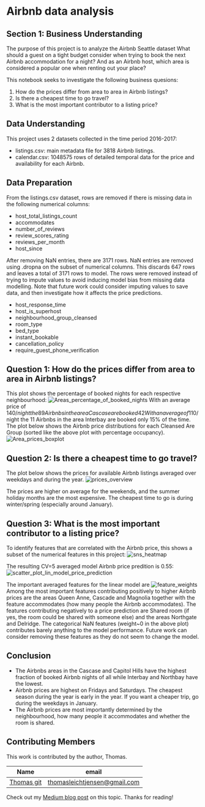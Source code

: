 # Airbnb data analysis
## Section 1: Business Understanding
The purpose of this project is to analyze the Airbnb Seattle dataset
What should a guest on a tight budget consider when trying to book the next Airbnb accommodation for a night?
And as an Airbnb host, which area is considered a popular one when renting out your place?

This notebook seeks to investigate the following business quesions:
1) How do the prices differ from area to area in Airbnb listings?
2) Is there a cheapest time to go travel?
3) What is the most important contributor to a listing price?

## Data Understanding
This project uses 2 datasets collected in the time period 2016-2017:
- listings.csv: main metadata file for 3818 Airbnb listings.
- calendar.csv: 1048575 rows of detailed temporal data for the price and availability for each Airbnb.

## Data Preparation
From the listings.csv dataset, rows are removed if there is missing data in the following numerical columns:
- host_total_listings_count
- accommodates
- number_of_reviews
- review_scores_rating
- reviews_per_month
- host_since

After removing NaN entries, there are 3171 rows. NaN entries are removed using .dropna on the subset of numerical columns. This discards 647 rows and leaves a total of 3171 rows to model. The rows were removed instead of trying to impute values to avoid inducing model bias from missing data modelling. Note that future work could consider imputing values to save data, and then investigate how it affects the price predictions.

- host_response_time
- host_is_superhost
- neighbourhood_group_cleansed
- room_type
- bed_type
- instant_bookable
- cancellation_policy
- require_guest_phone_verification

## Question 1: How do the prices differ from area to area in Airbnb listings?
This plot shows the percentage of booked nights for each respective neighbourhood:
![Areas_percentage_of_booked_nights](https://user-images.githubusercontent.com/43189719/196300269-de35da4d-21e8-4ad5-8dcd-d9c61d293bd8.png)
With an average price of 140$/night the 89 Airbnbs in the area Cascase are booked 42% of the time.
With an average of 110$/night the 11 Airbnbs in the area Interbay are booked only 15% of the time.
The plot below shows the Airbnb price distributions for each Cleansed Are Group (sorted like the above plot with percentage occupancy).
![Area_prices_boxplot](https://user-images.githubusercontent.com/43189719/196302308-6f3e4f39-4f0b-4a1e-90e0-76c60275bced.png)


## Question 2: Is there a cheapest time to go travel?
The plot below shows the prices for available Airbnb listings averaged over weekdays and during the year. 
![prices_overview](https://user-images.githubusercontent.com/43189719/196335334-68a7501a-a34a-4787-8c9c-0202c2e3bd8a.png)

The prices are higher on average for the weekends, and the summer holiday months are the most expensive. The cheapest time to go is during winter/spring (especially around January).

## Question 3: What is the most important contributor to a listing price?
To identify features that are correlated with the Airbnb price, this shows a subset of the numerical features in this project:
![sns_heatmap](https://user-images.githubusercontent.com/43189719/196295209-117cab3d-fe35-464f-b485-ce9b6a856a11.png)

The resulting CV=5 averaged model Airbnb price predition is 0.55:
![scatter_plot_lin_model_price_prediction](https://user-images.githubusercontent.com/43189719/196295480-2955d00a-30f4-4043-bd3a-3d12179268d8.png)

The important averaged features for the linear model are
![feature_weights](https://user-images.githubusercontent.com/43189719/196295575-72a1166e-d575-48fc-a7b8-4358ff124512.png)
Among the most important features contributing positively to higher Airbnb prices are the areas Queen Anne, Cascade and Magnolia together with the feature accommodates (how many people the Airbnb accommodates).
The features contributing negatively to a price prediction are Shared room (if yes, the room could be shared with someone else) and the areas Northgate and Delridge.
The categorical NaN features (weight~0 in the above plot) contributes barely anything to the model performance. Future work can consider removing these features as they do not seem to change the model.

## Conclusion
- The Airbnbs areas in the Cascase and Capitol Hills have the highest fraction of booked Airbnb nights of all while Interbay and Northbay have the lowest.
- Airbnb prices are highest on Fridays and Saturdays. The cheapest season during the year is early in the year. If you want a cheaper trip, go during the weekdays in January.
- The Airbnb prices are most importantly determined by the neighbourhood, how many people it accommodates and whether the room is shared.


## Contributing Members
This work is contributed by the author, Thomas.

|Name     |  email   | 
|---------|-----------------|
|[Thomas git](https://github.com/[Thomas-lj])| thomasleichtjensen@gmail.com        |
Check out my [Medium blog post](https://medium.com/@thomasleichtjensen/seattle-airbnb-prices-overview-7d8a402bbe87) on this topic. Thanks for reading!
